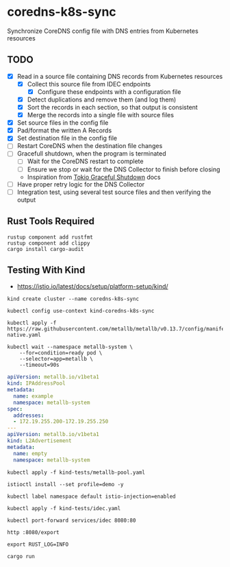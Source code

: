 # coredns-k8s-sync

Synchronize CoreDNS config file with DNS entries from Kubernetes resources

## TODO

* [X] Read in a source file containing DNS records from Kubernetes resources
    * [X] Collect this source file from IDEC endpoints
      * [X] Configure these endpoints with a configuration file
    * [X] Detect duplications and remove them (and log them)
    * [X] Sort the records in each section, so that output is consistent
    * [X] Merge the records into a single file with source files
* [X] Set source files in the config file
* [X] Pad/format the written A Records
* [X] Set destination file in the config file
* [ ] Restart CoreDNS when the destination file changes
* [ ] Gracefull shutdown, when the program is terminated
    * [ ] Wait for the CoreDNS restart to complete
    * [ ] Ensure we stop or wait for the DNS Collector to finish before closing
    * Inspiration from [Tokio Graceful Shutdown](https://tokio.rs/tokio/tutorial/graceful_shutdown) docs
* [ ] Have proper retry logic for the DNS Collector
* [ ] Integration test, using several test source files and then verifying the output

## Rust Tools Required

```shell
rustup component add rustfmt
rustup component add clippy
cargo install cargo-audit
```

## Testing With Kind

* https://istio.io/latest/docs/setup/platform-setup/kind/

```shell
kind create cluster --name coredns-k8s-sync
```

```shell
kubectl config use-context kind-coredns-k8s-sync
```

```shell
kubectl apply -f https://raw.githubusercontent.com/metallb/metallb/v0.13.7/config/manifests/metallb-native.yaml
```

```shell
kubectl wait --namespace metallb-system \
    --for=condition=ready pod \
    --selector=app=metallb \
    --timeout=90s
```

```yaml
apiVersion: metallb.io/v1beta1
kind: IPAddressPool
metadata:
  name: example
  namespace: metallb-system
spec:
  addresses:
  - 172.19.255.200-172.19.255.250
---
apiVersion: metallb.io/v1beta1
kind: L2Advertisement
metadata:
  name: empty
  namespace: metallb-system
```

```shell
kubectl apply -f kind-tests/metallb-pool.yaml
```

```shell
istioctl install --set profile=demo -y
```

```shell
kubectl label namespace default istio-injection=enabled
```

```shell
kubectl apply -f kind-tests/idec.yaml
```

```shell
kubectl port-forward services/idec 8080:80
```

```shell
http :8080/export
```

```shell
export RUST_LOG=INFO
```

```shell
cargo run
```